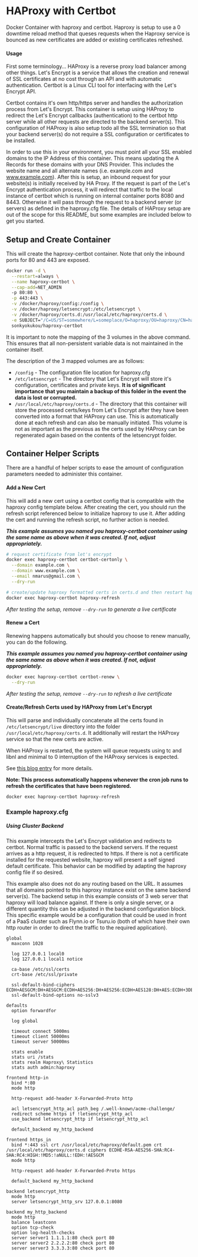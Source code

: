 # HAProxy with Certbot

Docker Container with haproxy and certbot. Haproxy is setup to use a 0 downtime
reload method that queses requests when the Haproxy service is bounced as new
certificates are  added or existing certificates refreshed.

#### Usage

First some terminology... HAProxy is a reverse proxy load balancer among other
things. Let's Encrypt is a service that allows the creation and renewal of SSL
certificates at no cost through an API and with automatic authentication.
Certbot is a Linux CLI tool for interfacing with the Let's Encrypt API.

Certbot contains it's own http/https server and handles the authorization process
from Let's Encrypt. This container is setup using HAProxy
to redirect the Let's Encrypt callbacks (authentication) to the certbot http
server while all other requests are directed to the backend server(s).
This configuration of HAProxy is also setup todo all the SSL termination so that
your backend server(s) do not require a SSL configuration or certificates to be
installed.

In order to use this in your environment, you must point all your SSL enabled
domains to the IP Address of this container. This means updating the A Records
for these domains with your DNS Provider. This includes the website name and all
alternate names (i.e. example.com and www.example.com). After this is setup,
an inbound request for your website(s) is initially received by HA Proxy. If the
request is part of the Let's Encrypt authentication process, it will redirect
that traffic to the local instance of certbot which is running on internal
container ports 8080 and 8443. Otherwise it will pass through the request to a
backend server (or servers) as defined in the haproxy.cfg file. The details of
HAProxy setup are out of the scope for this README, but some examples are
included below to get you started.

## Setup and Create Container

This will create the haproxy-certbot container. Note that only the inbound ports
for 80 and 443 are exposed.

```bash
docker run -d \
  --restart=always \
  --name haproxy-certbot \
  --cap-add=NET_ADMIN
  -p 80:80 \
  -p 443:443 \
  -v /docker/haproxy/config:/config \
  -v /docker/haproxy/letsencrypt:/etc/letsencrypt \
  -v /docker/haproxy/certs.d:/usr/local/etc/haproxy/certs.d \
  -e SUBJECT="/C=US/ST=somewhere/L=someplace/O=haproxy/OU=haproxy/CN=haproxy.selfsigned.invalid" \
  sonkyokukou/haproxy-certbot
```

It is important to note the mapping of the 3 volumes in the above command. This
ensures that all non-persistent variable data is not maintained in the container
itself.

The description of the 3 mapped volumes are as follows:

* `/config` - The configuration file location for haproxy.cfg
* `/etc/letsencrypt` - The directory that Let's Encrypt will store it's
  configuration, certificates and private keys. **It is of significant
  importance that you maintain a backup of this folder in the event the data is
  lost or corrupted.**
* `/usr/local/etc/haproxy/certs.d` - The directory that this container will
  store the processed certs/keys from Let's Encrypt after they have been
  converted into a format that HAProxy can use. This is automatically done at
  each refresh and can also be manually initiated. This volume is not as
  important as the previous as the certs used by HAProxy can be regenerated
  again based on the contents of the letsencrypt folder.

## Container Helper Scripts

There are a handful of helper scripts to ease the amount of configuration
parameters needed to administer this container.

#### Add a New Cert

This will add a new cert using a certbot config that is compatible with the
haproxy config template below. After creating the cert, you should run the
refresh script referenced below to initialize haproxy to use it. After adding
the cert and running the refresh script, no further action is needed.

***This example assumes you named you haproxy-certbot container using the same
name as above when it was created. If not, adjust appropriately.***

```bash
# request certificate from let's encrypt
docker exec haproxy-certbot certbot-certonly \
  --domain example.com \
  --domain www.example.com \
  --email nmarus@gmail.com \
  --dry-run

# create/update haproxy formatted certs in certs.d and then restart haproxy
docker exec haproxy-certbot haproxy-refresh
```

*After testing the setup, remove `--dry-run` to generate a live certificate*

#### Renew a Cert

Renewing happens automatically but should you choose to renew manually, you can
do the following.

***This example assumes you named you haproxy-certbot container using the same
name as above when it was created. If not, adjust appropriately.***

```bash
docker exec haproxy-certbot certbot-renew \
  --dry-run
```

*After testing the setup, remove `--dry-run` to refresh a live certificate*

#### Create/Refresh Certs used by HAProxy from Let's Encrypt

This will parse and individually concatenate all the certs found in
`/etc/letsencrypt/live` directory into the folder
`/usr/local/etc/haproxy/certs.d`. It additionally will restart the HAProxy
service so that the new certs are active.

When HAProxy is restarted, the system will queue requests using tc and libnl and
minimal to 0 interruption of the HAProxy services is expected.

See [this blog entry](https://engineeringblog.yelp.com/2015/04/true-zero-downtime-haproxy-reloads.html) for more details.

**Note: This process automatically happens whenever the cron job runs to refresh
the certificates that have been registered.**

```bash
docker exec haproxy-certbot haproxy-refresh
```

### Example haproxy.cfg

##### Using Cluster Backend

This example intercepts the Let's Encrypt validation and redirects to certbot.
Normal traffic is passed to the backend servers. If the request arrives as a
http request, it is redirected to https. If there is not a certificate installed
for the requested website, haproxy will present a self signed default
certificate. This behavior can be modified by adapting the haproxy config file
if so desired.

This example also does not do any routing based on the URL. It assumes that all
domains pointed to this haproxy instance exist on the same backend server(s).
The backend setup in this example consists of 3 web server that haproxy will
load balance against. If there is only a single server, or a different quantity
this can be adjusted in the backend configuration block. This specific example
would be a configuration that could be used in front of a PaaS cluster such
as Flynn.io or Tsuru.io (both of which have their own http router in order to
direct the traffic to the required application).  

```
global
  maxconn 1028

  log 127.0.0.1 local0
  log 127.0.0.1 local1 notice

  ca-base /etc/ssl/certs
  crt-base /etc/ssl/private

  ssl-default-bind-ciphers ECDH+AESGCM:DH+AESGCM:ECDH+AES256:DH+AES256:ECDH+AES128:DH+AES:ECDH+3DES:DH+3DES:RSA+AESGCM:RSA+AES:RSA+3DES:!aNULL:!MD5:!DSS
  ssl-default-bind-options no-sslv3

defaults
  option forwardfor

  log global

  timeout connect 5000ms
  timeout client 50000ms
  timeout server 50000ms

  stats enable
  stats uri /stats
  stats realm Haproxy\ Statistics
  stats auth admin:haproxy

frontend http-in
  bind *:80
  mode http

  http-request add-header X-Forwarded-Proto http

  acl letsencrypt_http_acl path_beg /.well-known/acme-challenge/
  redirect scheme https if !letsencrypt_http_acl
  use_backend letsencrypt_http if letsencrypt_http_acl

  default_backend my_http_backend

frontend https_in
  bind *:443 ssl crt /usr/local/etc/haproxy/default.pem crt /usr/local/etc/haproxy/certs.d ciphers ECDHE-RSA-AES256-SHA:RC4-SHA:RC4:HIGH:!MD5:!aNULL:!EDH:!AESGCM
  mode http

  http-request add-header X-Forwarded-Proto https

  default_backend my_http_backend

backend letsencrypt_http
  mode http
  server letsencrypt_http_srv 127.0.0.1:8080

backend my_http_backend
  mode http
  balance leastconn
  option tcp-check
  option log-health-checks
  server server1 1.1.1.1:80 check port 80
  server server2 2.2.2.2:80 check port 80
  server server3 3.3.3.3:80 check port 80
```
